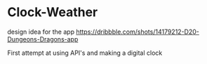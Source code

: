 # Clock-Weather

design idea for the app https://dribbble.com/shots/14179212-D20-Dungeons-Dragons-app

First attempt at using API's and making a digital clock
